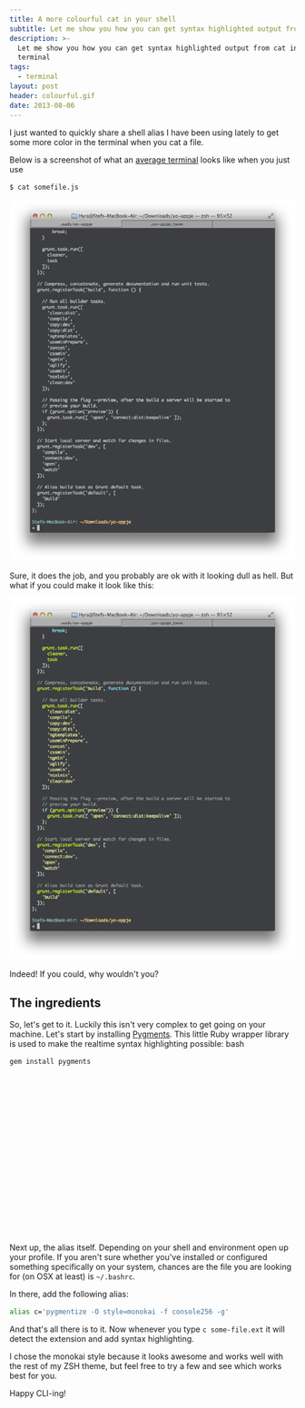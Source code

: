 ```yaml
---
title: A more colourful cat in your shell
subtitle: Let me show you how you can get syntax highlighted output from cat in the terminal
description: >-
  Let me show you how you can get syntax highlighted output from cat in the
  terminal
tags:
  - terminal
layout: post
header: colourful.gif
date: 2013-08-06
---
```


I just wanted to quickly share a shell alias I have been using lately to get some more color in the terminal when you cat a file.

Below is a screenshot of what an [average terminal](/customize-the-terminal/) looks like when you just use

``` bash
$ cat somefile.js
```

![Terminal Dull Colours](/images/screenshots/130806_terminal_dull.png "Terminal Dull Colours")

Sure, it does the job, and you probably are ok with it looking dull as hell. But what if you could make it look like this:

![Terminal Colour](/images/screenshots/130806_terminal_colour.png "Terminal Colour")

Indeed! If you could, why wouldn't you?

## The ingredients

So, let's get to it. Luckily this isn't very complex to get going on your machine. Let's start by installing [Pygments](https://github.com/tmm1/pygments.rb). This little Ruby wrapper library is used to make the realtime syntax highlighting possible: bash

``` bash
gem install pygments
```

<!-- Rectangle Ad -->
<center>
<ins class="adsbygoogle"
     style="display:inline-block;width:336px;height:280px"
     data-ad-client="ca-pub-0534492338431642"
     data-ad-slot="3199566305"></ins>
</center>
<script>
(adsbygoogle = window.adsbygoogle || []).push({});
</script>

Next up, the alias itself. Depending on your shell and environment open up your profile. If you aren't sure whether you've installed or configured something specifically on your system, chances are the file you are looking for (on OSX at least) is `~/.bashrc`.

In there, add the following alias:

``` bash
alias c='pygmentize -O style=monokai -f console256 -g'
```

And that's all there is to it. Now whenever you type `c some-file.ext` it will detect the extension and add syntax highlighting.

I chose the monokai style because it looks awesome and works well with the rest of my ZSH theme, but feel free to try a few and see which works best for you.

Happy CLI-ing!
